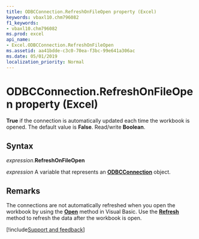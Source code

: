 ```yaml
---
title: ODBCConnection.RefreshOnFileOpen property (Excel)
keywords: vbaxl10.chm796082
f1_keywords:
- vbaxl10.chm796082
ms.prod: excel
api_name:
- Excel.ODBCConnection.RefreshOnFileOpen
ms.assetid: aa41bdde-c3c0-70ea-f3bc-99e641a306ac
ms.date: 05/01/2019
localization_priority: Normal
---
```



# ODBCConnection.RefreshOnFileOpen property (Excel)

**True** if the connection is automatically updated each time the workbook is opened. The default value is **False**. Read/write **Boolean**.


## Syntax

_expression_.**RefreshOnFileOpen**

_expression_ A variable that represents an **[ODBCConnection](Excel.ODBCConnection.md)** object.


## Remarks

The connections are not automatically refreshed when you open the workbook by using the **[Open](Excel.Workbooks.Open.md)** method in Visual Basic. Use the **[Refresh](Excel.ODBCConnection.Refresh.md)** method to refresh the data after the workbook is open.



[!include[Support and feedback](~/includes/feedback-boilerplate.md)]